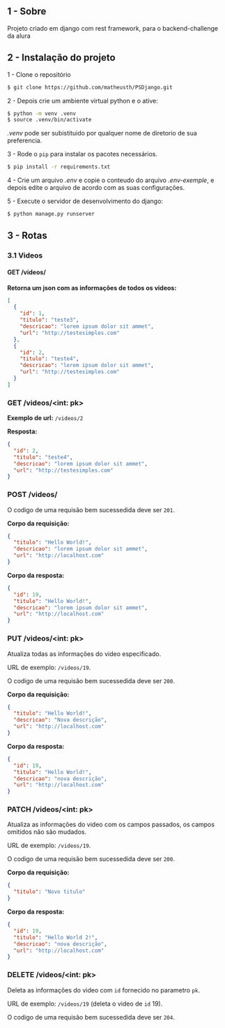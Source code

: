 ## 1 - Sobre

Projeto criado em django com rest framework, para o backend-challenge da alura

## 2 - Instalação do projeto

1 - Clone o repositório

```bash
$ git clone https://github.com/matheusth/PSDjango.git
```

2 - Depois crie um ambiente virtual python e o ative:

```bash
$ python -m venv .venv
$ source .venv/bin/activate
```

*.venv* pode ser subistituido por qualquer nome de diretorio de sua preferencia.

3 - Rode o `pip` para instalar os pacotes necessários.

```bash
$ pip install -r requirements.txt
```

4 - Crie um arquivo *.env* e copie o conteudo do arquivo *.env-exemple*, e depois edite o arquivo de acordo com as suas
configurações.

5 - Execute o servidor de desenvolvimento do django:

```bash
$ python manage.py runserver
```

## 3 - Rotas

### 3.1 Videos

#### GET /videos/

**Retorna um json com as informações de todos os videos:**

```json
[
  {
    "id": 1,
    "titulo": "teste3",
    "descricao": "lorem ipsum dolor sit ammet",
    "url": "http://testesimples.com"
  },
  {
    "id": 2,
    "titulo": "teste4",
    "descricao": "lorem ipsum dolor sit ammet",
    "url": "http://testesimples.com"
  }
]
```

### GET /videos/<int: pk>

**Exemplo de url:** `/videos/2`

**Resposta:**

```json
{
  "id": 2,
  "titulo": "teste4",
  "descricao": "lorem ipsum dolor sit ammet",
  "url": "http://testesimples.com"
}
```

### POST /videos/

O codigo de uma requisão bem sucessedida deve ser `201`.

**Corpo da requisição:**

```json
{
  "titulo": "Hello World!",
  "descricao": "lorem ipsum dolor sit ammet",
  "url": "http://localhost.com"
}
```

**Corpo da resposta:**

```json
{
  "id": 19,
  "titulo": "Hello World!",
  "descricao": "lorem ipsum dolor sit ammet",
  "url": "http://localhost.com"
}
```

### PUT /videos/<int: pk>

Atualiza todas as informações do video especificado.

URL de exemplo: `/videos/19`.

O codigo de uma requisão bem sucessedida deve ser `200`.

**Corpo da requisição:**

```json
{
  "titulo": "Hello World!",
  "descricao": "Nova descrição",
  "url": "http://localhost.com"
}
```

**Corpo da resposta:**

```json
{
  "id": 19,
  "titulo": "Hello World!",
  "descricao": "nova descrição",
  "url": "http://localhost.com"
}
```

### PATCH /videos/<int: pk>

Atualiza as informações do video com os campos passados, os campos omitidos não são mudados.

URL de exemplo: `/videos/19`.

O codigo de uma requisão bem sucessedida deve ser `200`.

**Corpo da requisição:**

```json
{
  "titulo": "Novo titulo"
}
```

**Corpo da resposta:**

```json
{
  "id": 19,
  "titulo": "Hello World 2!",
  "descricao": "nova descrição",
  "url": "http://localhost.com"
}
```

### DELETE /videos/<int: pk>

Deleta as informações do video com `id` fornecido no parametro `pk`.

URL de exemplo: `/videos/19` (deleta o video de `id` 19).

O codigo de uma requisão bem sucessedida deve ser `204`.